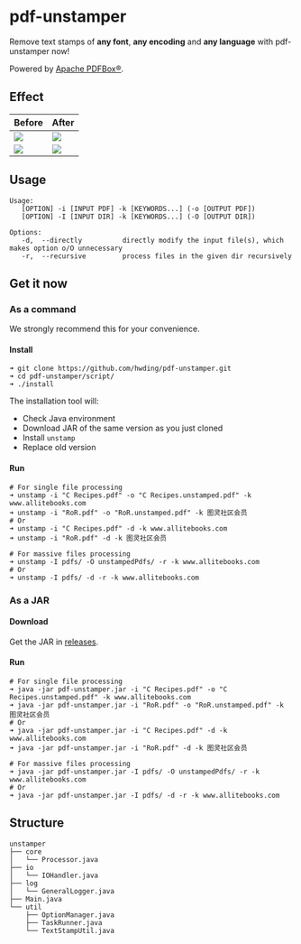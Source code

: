 # pdf-unstamper
Remove text stamps of **any font**, **any encoding** and **any language** with pdf-unstamper now!

Powered by [Apache PDFBox®](https://pdfbox.apache.org/).

## Effect
<table>
<thead>
<tr>
<th>Before</th>
<th>After</th>
</tr>
</thead>
<tbody>
<tr>
<td><img src="https://github.com/hwding/pdf-unstamper/blob/master/art/before.png"></td>
<td><img src="https://github.com/hwding/pdf-unstamper/blob/master/art/after.png"></td>
</tr>
<tr>
<td><img src="https://github.com/hwding/pdf-unstamper/blob/master/art/before-ituring.png"></td>
<td><img src="https://github.com/hwding/pdf-unstamper/blob/master/art/after-ituring.png"></td>
</tr>
</tbody>
</table>

## Usage
```
Usage: 
   [OPTION] -i [INPUT PDF] -k [KEYWORDS...] (-o [OUTPUT PDF])
   [OPTION] -I [INPUT DIR] -k [KEYWORDS...] (-O [OUTPUT DIR])

Options:
   -d,  --directly          directly modify the input file(s), which makes option o/O unnecessary
   -r,  --recursive         process files in the given dir recursively
```

## Get it now
### As a command
We strongly recommend this for your convenience.
#### Install
```
➜ git clone https://github.com/hwding/pdf-unstamper.git
➜ cd pdf-unstamper/script/
➜ ./install
```
The installation tool will:
- Check Java environment
- Download JAR of the same version as you just cloned
- Install `unstamp`
- Replace old version
#### Run
```
# For single file processing
➜ unstamp -i "C Recipes.pdf" -o "C Recipes.unstamped.pdf" -k www.allitebooks.com
➜ unstamp -i "RoR.pdf" -o "RoR.unstamped.pdf" -k 图灵社区会员
# Or
➜ unstamp -i "C Recipes.pdf" -d -k www.allitebooks.com
➜ unstamp -i "RoR.pdf" -d -k 图灵社区会员
 
# For massive files processing
➜ unstamp -I pdfs/ -O unstampedPdfs/ -r -k www.allitebooks.com
# Or
➜ unstamp -I pdfs/ -d -r -k www.allitebooks.com
```

### As a JAR
#### Download
Get the JAR in [releases](https://github.com/hwding/pdf-unstamper/releases).
#### Run
```
# For single file processing
➜ java -jar pdf-unstamper.jar -i "C Recipes.pdf" -o "C Recipes.unstamped.pdf" -k www.allitebooks.com
➜ java -jar pdf-unstamper.jar -i "RoR.pdf" -o "RoR.unstamped.pdf" -k 图灵社区会员
# Or
➜ java -jar pdf-unstamper.jar -i "C Recipes.pdf" -d -k www.allitebooks.com
➜ java -jar pdf-unstamper.jar -i "RoR.pdf" -d -k 图灵社区会员
 
# For massive files processing
➜ java -jar pdf-unstamper.jar -I pdfs/ -O unstampedPdfs/ -r -k www.allitebooks.com
# Or
➜ java -jar pdf-unstamper.jar -I pdfs/ -d -r -k www.allitebooks.com
```
## Structure
```
unstamper
├── core
│   └── Processor.java
├── io
│   └── IOHandler.java
├── log
│   └── GeneralLogger.java
├── Main.java
└── util
    ├── OptionManager.java
    ├── TaskRunner.java
    └── TextStampUtil.java
```
